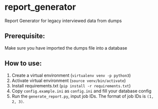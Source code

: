 # report_generator
Report Generator for legacy interviewed data from dumps

## Prerequisite:
Make sure you have imported the dumps file into a database

## How to use:
1. Create a virtual environment (`virtualenv venv -p python3`)
2. Activate virtual environment (`source venv/bin/activate`)
3. Install requirements.txt (`pip install -r requirements.txt`)
4. Copy `config.example.ini` as `config.ini` and fill your database config
5. Run the `generate_report.py`, input job IDs. The format of job IDs is `(1, 2, 3)`.
